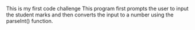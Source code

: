 This is my first code challenge 
This program first prompts the user to input the student marks and then converts the input to a number using the parseInt() function. 
